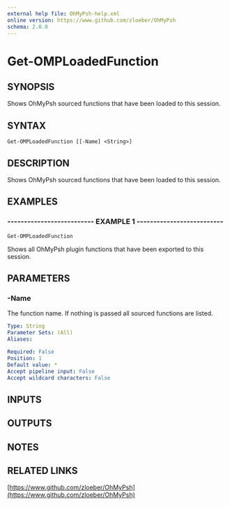 ```yaml
---
external help file: OhMyPsh-help.xml
online version: https://www.github.com/zloeber/OhMyPsh
schema: 2.0.0
---
```


# Get-OMPLoadedFunction

## SYNOPSIS
Shows OhMyPsh sourced functions that have been loaded to this session.

## SYNTAX

```
Get-OMPLoadedFunction [[-Name] <String>]
```

## DESCRIPTION
Shows OhMyPsh sourced functions that have been loaded to this session.

## EXAMPLES

### -------------------------- EXAMPLE 1 --------------------------
```
Get-OMPLoadedFunction
```

Shows all OhMyPsh plugin functions that have been exported to this session.

## PARAMETERS

### -Name
The function name.
If nothing is passed all sourced functions are listed.

```yaml
Type: String
Parameter Sets: (All)
Aliases: 

Required: False
Position: 1
Default value: *
Accept pipeline input: False
Accept wildcard characters: False
```

## INPUTS

## OUTPUTS

## NOTES

## RELATED LINKS

[https://www.github.com/zloeber/OhMyPsh](https://www.github.com/zloeber/OhMyPsh)

